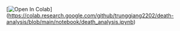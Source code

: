 [![Open In Colab](https://colab.research.google.com/assets/colab-badge.svg)]
(https://colab.research.google.com/github/trunggiang2202/death-analysis/blob/main/notebook/death_analysis.ipynb)
